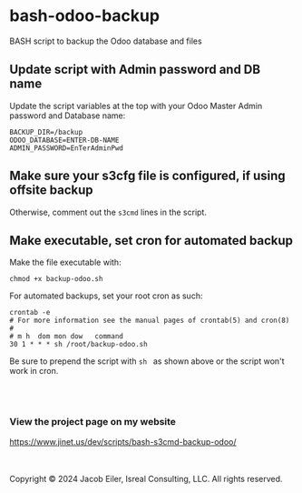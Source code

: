 # bash-odoo-backup
BASH script to backup the Odoo database and files

## Update script with Admin password and DB name
Update the script variables at the top with your Odoo Master Admin password and Database name:
```
BACKUP_DIR=/backup
ODOO_DATABASE=ENTER-DB-NAME
ADMIN_PASSWORD=EnTerAdminPwd
```

## Make sure your s3cfg file is configured, if using offsite backup
Otherwise, comment out the ```s3cmd``` lines in the script.

## Make executable, set cron for automated backup
Make the file executable with:
```
chmod +x backup-odoo.sh
```

For automated backups, set your root cron as such:
```
crontab -e
# For more information see the manual pages of crontab(5) and cron(8)
# 
# m h  dom mon dow   command
30 1 * * * sh /root/backup-odoo.sh
```

Be sure to prepend the script with ```sh ``` as shown above or the script won't work in cron.

<br /><br/>
### View the project page on my website
https://www.jinet.us/dev/scripts/bash-s3cmd-backup-odoo/

<br /><br />
Copyright &copy; 2024 Jacob Eiler, Isreal Consulting, LLC.  All rights reserved.

